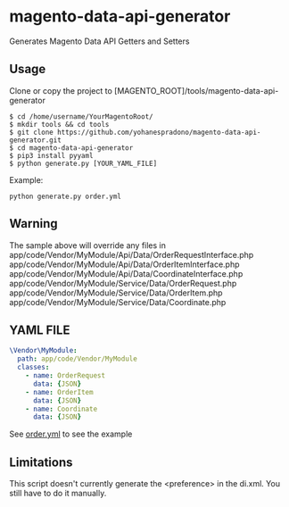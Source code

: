 # magento-data-api-generator
Generates Magento Data API Getters and Setters

## Usage
Clone or copy the project to [MAGENTO_ROOT]/tools/magento-data-api-generator
```
$ cd /home/username/YourMagentoRoot/
$ mkdir tools && cd tools
$ git clone https://github.com/yohanespradono/magento-data-api-generator.git
$ cd magento-data-api-generator
$ pip3 install pyyaml
$ python generate.py [YOUR_YAML_FILE]
```

Example:

`python generate.py order.yml`

## Warning
The sample above will override any files in
app/code/Vendor/MyModule/Api/Data/OrderRequestInterface.php
app/code/Vendor/MyModule/Api/Data/OrderItemInterface.php
app/code/Vendor/MyModule/Api/Data/CoordinateInterface.php
app/code/Vendor/MyModule/Service/Data/OrderRequest.php
app/code/Vendor/MyModule/Service/Data/OrderItem.php
app/code/Vendor/MyModule/Service/Data/Coordinate.php


## YAML FILE

```yaml
\Vendor\MyModule:
  path: app/code/Vendor/MyModule
  classes:
    - name: OrderRequest
      data: {JSON}
    - name: OrderItem
      data: {JSON}
    - name: Coordinate
      data: {JSON}
```

See [order.yml](order.yml) to see the example

## Limitations
This script doesn't currently generate the \<preference\> in the di.xml. You still have to do it manually.

